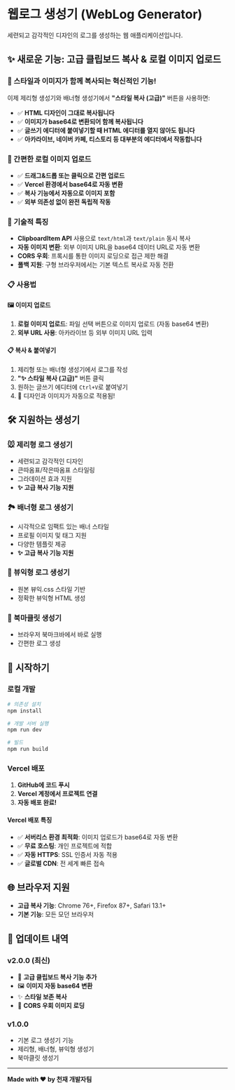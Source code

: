 # 웹로그 생성기 (WebLog Generator)

세련되고 감각적인 디자인의 로그를 생성하는 웹 애플리케이션입니다.

## ✨ 새로운 기능: 고급 클립보드 복사 & 로컬 이미지 업로드

### 🎉 스타일과 이미지가 함께 복사되는 혁신적인 기능!

이제 제리형 생성기와 배너형 생성기에서 **"스타일 복사 (고급)"** 버튼을 사용하면:

- ✅ **HTML 디자인이 그대로 복사됩니다**
- ✅ **이미지가 base64로 변환되어 함께 복사됩니다**
- ✅ **글쓰기 에디터에 붙여넣기할 때 HTML 에디터를 열지 않아도 됩니다**
- ✅ **아카라이브, 네이버 카페, 티스토리 등 대부분의 에디터에서 작동합니다**

### 📁 간편한 로컬 이미지 업로드

- ✅ **드래그&드롭 또는 클릭으로 간편 업로드**
- ✅ **Vercel 환경에서 base64로 자동 변환**
- ✅ **복사 기능에서 자동으로 이미지 포함**
- ✅ **외부 의존성 없이 완전 독립적 작동**

### 🔧 기술적 특징

- **ClipboardItem API** 사용으로 `text/html`과 `text/plain` 동시 복사
- **자동 이미지 변환**: 외부 이미지 URL을 base64 데이터 URL로 자동 변환
- **CORS 우회**: 프록시를 통한 이미지 로딩으로 접근 제한 해결
- **폴백 지원**: 구형 브라우저에서는 기본 텍스트 복사로 자동 전환

### 📋 사용법

#### 🖼️ 이미지 업로드
1. **로컬 이미지 업로드**: 파일 선택 버튼으로 이미지 업로드 (자동 base64 변환)
2. **외부 URL 사용**: 아카라이브 등 외부 이미지 URL 입력

#### 📋 복사 & 붙여넣기
1. 제리형 또는 배너형 생성기에서 로그를 작성
2. **"✨ 스타일 복사 (고급)"** 버튼 클릭
3. 원하는 글쓰기 에디터에 `Ctrl+V`로 붙여넣기
4. 🎉 디자인과 이미지가 자동으로 적용됨!

## 🛠️ 지원하는 생성기

### 🐭 제리형 로그 생성기
- 세련되고 감각적인 디자인
- 큰따옴표/작은따옴표 스타일링
- 그라데이션 효과 지원
- **✨ 고급 복사 기능 지원**

### 🏞️ 배너형 로그 생성기  
- 시각적으로 임팩트 있는 배너 스타일
- 프로필 이미지 및 태그 지원
- 다양한 템플릿 제공
- **✨ 고급 복사 기능 지원**

### 💬 뷰익형 로그 생성기
- 원본 뷰익.css 스타일 기반
- 정확한 뷰익형 HTML 생성

### 🔖 북마클릿 생성기
- 브라우저 북마크바에서 바로 실행
- 간편한 로그 생성

## 🚀 시작하기

### 로컬 개발

```bash
# 의존성 설치
npm install

# 개발 서버 실행
npm run dev

# 빌드
npm run build
```

### Vercel 배포

1. **GitHub에 코드 푸시**
2. **Vercel 계정에서 프로젝트 연결**
3. **자동 배포 완료!**

#### Vercel 배포 특징
- ✅ **서버리스 환경 최적화**: 이미지 업로드가 base64로 자동 변환
- ✅ **무료 호스팅**: 개인 프로젝트에 적합
- ✅ **자동 HTTPS**: SSL 인증서 자동 적용
- ✅ **글로벌 CDN**: 전 세계 빠른 접속

## 🌐 브라우저 지원

- **고급 복사 기능**: Chrome 76+, Firefox 87+, Safari 13.1+
- **기본 기능**: 모든 모던 브라우저

## 📝 업데이트 내역

### v2.0.0 (최신)
- 🎉 **고급 클립보드 복사 기능 추가**
- 🖼️ **이미지 자동 base64 변환**
- ✨ **스타일 보존 복사**
- 🔄 **CORS 우회 이미지 로딩**

### v1.0.0
- 기본 로그 생성기 기능
- 제리형, 배너형, 뷰익형 생성기
- 북마클릿 생성기

---

**Made with ❤️ by 천재 개발자팀**
